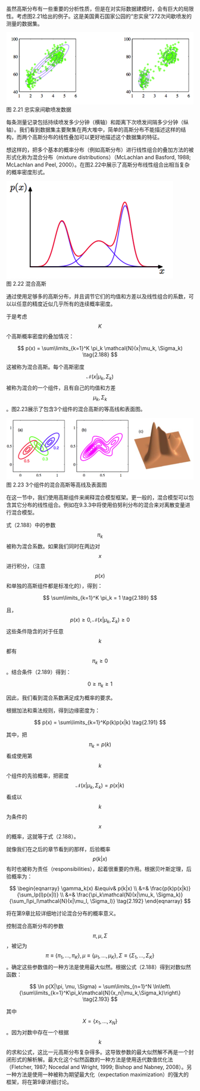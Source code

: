 虽然高斯分布有一些重要的分析性质，但是在对实际数据建模时，会有巨大的局限性。考虑图2.21给出的例子。这是美国黄石国家公园的“忠实泉”272次间歇喷发的测量的数据集。

![图 2-21](images/old_faithful.png)      
图 2.21 忠实泉间歇喷发数据

每条测量记录包括持续喷发多少分钟（横轴）和距离下次喷发间隔多少分钟（纵轴）。我们看到数据集主要聚集在两大堆中，简单的高斯分布不能描述这样的结构，而两个高斯分布的线性叠加可以更好地描述这个数据集的特征。   

想这样的，把多个基本的概率分布（例如高斯分布）进行线性组合的叠加方法的被形式化称为混合分布（mixture distributions）（McLachlan and Basford, 1988; McLachlan and Peel, 2000）。在图2.22中展示了高斯分布线性组合出相当复杂的概率密度形式。    

![图 2-22](images/mixture_gaussian.png)      
图 2.22 混合高斯

通过使用足够多的高斯分布，并且调节它们的均值和方差以及线性组合的系数，可以以任意的精度近似几乎所有的连续概率密度。    

于是考虑$$ K $$个高斯概率密度的叠加情况：    

$$
p(x) = \sum\limits_{k=1}^K \pi_k \mathcal{N}(x|\mu_k, \Sigma_k) \tag{2.188}
$$

这被称为混合高斯。每个高斯密度$$ \mathcal{N}(x|\mu_k, \Sigma_k) $$被称为混合的一个组件，且有自己的均值和方差$$ \mu_k, \Sigma_k $$。图2.23展示了包含3个组件的混合高斯的等高线和表面图。

![图 2-23](images/mixture_gaussian_contour.png)      
图 2.23 3个组件的混合高斯等高线及表面图

在这一节中，我们使用高斯组件来阐释混合模型框架。更一般的，混合模型可以包含其它分布的线性组合。例如在9.3.3中将使用伯努利分布的混合来对离散变量进行混合模型。    

式（2.188）中的参数$$ \pi_k $$被称为混合系数。如果我们同时在两边对$$ x $$进行积分，（注意$$ p(x) $$和单独的高斯组件都是标准化的），得到：     

$$
\sum\limits_{k=1}^K \pi_k = 1 \tag{2.189}
$$

且，$$ p(x) \geq 0, \mathcal{N}(x|\mu_k, \Sigma_k) \geq 0 $$这些条件隐含的对于任意$$ k $$都有$$ \pi_k \geq 0 $$。结合条件（2.189）得到：    

$$
0 \geq \pi_k \geq 1 \tag{2.190}
$$

因此，我们看到混合系数满足成为概率的要求。    

根据加法和乘法规则，得到边缘密度为：    

$$
p(x) = \sum\limits_{k=1}^Kp(k)p(x|k) \tag{2.191}
$$

其中，把$$ \pi_k = p(k) $$看成使用第$$ k $$个组件的先验概率，把密度$$ \mathcal{N}(x|\mu_k,\Sigma_k) = p(x|k) $$看成以$$ k $$为条件的$$ x $$的概率，这就等于式（2.188）。      

就像我们在之后的章节看到的那样，后验概率$$ p(k|x) $$有时也被称为责任（responsibilities），起着很重要的作用。根据贝叶斯定理，后验概率为：    

$$
\begin{eqnarray}
\gamma_k(x) &\equiv& p(k|x) \\
&=& \frac{p(k)p(x|k)}{\sum_lp(l)p(x|l)} \\
&=& \frac{\pi_k\mathcal{N}(x|\mu_k, \Sigma_k)}{\sum_l\pi_l\mathcal{N}(x|\mu_l, \Sigma_l)} \tag{2.192}
\end{eqnarray}
$$

将在第9章比较详细地讨论混合分布的概率意义。    

控制混合高斯分布的参数$$ \pi,\mu,\Sigma $$，被记为$$ \pi \equiv \{\pi_1,...,\pi_K\}, \mu \equiv \{\mu_1,...,\mu_K\}, \Sigma \equiv \{\Sigma_1,...,\Sigma_K\} $$。确定这些参数值的一种方法是使用最大似然。根据公式（2.188）得到对数似然函数：    

$$
\ln p(X|\pi, \mu, \Sigma) = \sum\limits_{n=1}^N \ln\left\{\sum\limits_{k=1}^K\pi_k\mathcal{N}(x_n|\mu_k,\Sigma_k)\right\} \tag{2.193}
$$

其中 $$ X = \{x_1,...,x_N\} $$。因为对数中存在一个根据$$ k $$的求和公式，这比一元高斯分布复杂得多。这导致参数的最大似然解不再是一个封闭形式的解析解。最大化这个似然函数的一种方法是使用迭代数值优化法（Fletcher, 1987; Nocedal and Wright, 1999; Bishop and Nabney, 2008）。另一种方法是使用一种被称为期望最大化（expectation maximization）的强大的框架，将在第9章详细讨论。

